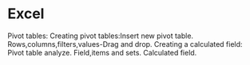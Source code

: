 # Excel
Pivot tables:
  Creating pivot tables:Insert new pivot table.
                        Rows,columns,filters,values-Drag and drop.
  Creating a calculated field: Pivot table analyze.
                              Field,items and sets.
                              Calculated field.
